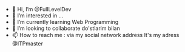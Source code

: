 - 👋 Hi, I’m @FullLevelDev
- 👀 I’m interested in ...
- 🌱 I’m currently learning Web Programming
- 💞️ I’m looking to collaborate do'stlarim bilan
- 📫 How to reach me : via my social network address
It's my adress @ITPmaster

<!---
FullLevelDev/FullLevelDev is a ✨ special ✨ repository because its `README.md` (this file) appears on your GitHub profile.
You can click the Preview link to take a look at your changes.
--->
